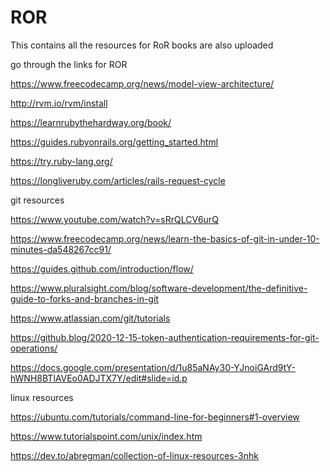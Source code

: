 # ROR
This contains all the resources for RoR
books are also uploaded

go through the links for ROR

https://www.freecodecamp.org/news/model-view-architecture/

http://rvm.io/rvm/install

https://learnrubythehardway.org/book/

https://guides.rubyonrails.org/getting_started.html

https://try.ruby-lang.org/

https://longliveruby.com/articles/rails-request-cycle

git resources

https://www.youtube.com/watch?v=sRrQLCV6urQ

https://www.freecodecamp.org/news/learn-the-basics-of-git-in-under-10-minutes-da548267cc91/

https://guides.github.com/introduction/flow/

https://www.pluralsight.com/blog/software-development/the-definitive-guide-to-forks-and-branches-in-git

https://www.atlassian.com/git/tutorials

https://github.blog/2020-12-15-token-authentication-requirements-for-git-operations/

https://docs.google.com/presentation/d/1u85aNAy30-YJnoiGArd9tY-hWNH8BTlAVEo0ADJTX7Y/edit#slide=id.p

linux resources

https://ubuntu.com/tutorials/command-line-for-beginners#1-overview

https://www.tutorialspoint.com/unix/index.htm

https://dev.to/abregman/collection-of-linux-resources-3nhk
